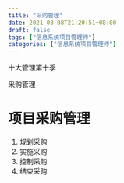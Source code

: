 ```yaml
---
title: "采购管理"
date: 2021-08-08T21:20:51+08:00
draft: false
tags: ["信息系统项目管理师"]
categories: ["信息系统项目管理师"]
---
```




十大管理第十季

采购管理

# 项目采购管理

1. 规划采购
2. 实施采购
3. 控制采购
4. 结束采购